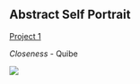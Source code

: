 ## Abstract Self Portrait


[Project 1](https://jvu11.github.io/Vu_Jonathan_ART2210/TestCoding/p5/Portriat.html)


*Closeness* - Quibe

![](https://github.com/jvu11/Vu_Jonathan_ART2210/raw/master/Image/Close_Quibe.jpg)